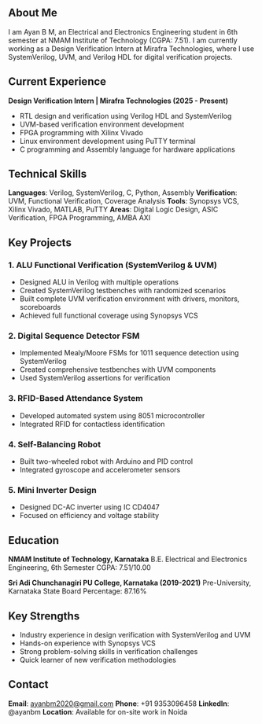 

## About Me

I am Ayan B M, an Electrical and Electronics Engineering student in 6th semester at NMAM Institute of Technology (CGPA: 7.51). I am currently working as a Design Verification Intern at Mirafra Technologies, where I use SystemVerilog, UVM, and Verilog HDL for digital verification projects.

## Current Experience

**Design Verification Intern | Mirafra Technologies (2025 - Present)**
- RTL design and verification using Verilog HDL and SystemVerilog
- UVM-based verification environment development
- FPGA programming with Xilinx Vivado
- Linux environment development using PuTTY terminal
- C programming and Assembly language for hardware applications

## Technical Skills

**Languages**: Verilog, SystemVerilog, C, Python, Assembly
**Verification**: UVM, Functional Verification, Coverage Analysis
**Tools**: Synopsys VCS, Xilinx Vivado, MATLAB, PuTTY
**Areas**: Digital Logic Design, ASIC Verification, FPGA Programming, AMBA AXI

## Key Projects

### 1. ALU Functional Verification (SystemVerilog & UVM)
- Designed ALU in Verilog with multiple operations
- Created SystemVerilog testbenches with randomized scenarios
- Built complete UVM verification environment with drivers, monitors, scoreboards
- Achieved full functional coverage using Synopsys VCS

### 2. Digital Sequence Detector FSM
- Implemented Mealy/Moore FSMs for 1011 sequence detection using SystemVerilog
- Created comprehensive testbenches with UVM components
- Used SystemVerilog assertions for verification

### 3. RFID-Based Attendance System
- Developed automated system using 8051 microcontroller
- Integrated RFID for contactless identification

### 4. Self-Balancing Robot
- Built two-wheeled robot with Arduino and PID control
- Integrated gyroscope and accelerometer sensors

### 5. Mini Inverter Design
- Designed DC-AC inverter using IC CD4047
- Focused on efficiency and voltage stability

## Education

**NMAM Institute of Technology, Karnataka**
B.E. Electrical and Electronics Engineering, 6th Semester
CGPA: 7.51/10.00

**Sri Adi Chunchanagiri PU College, Karnataka (2019-2021)**
Pre-University, Karnataka State Board
Percentage: 87.16%



## Key Strengths

- Industry experience in design verification with SystemVerilog and UVM
- Hands-on experience with Synopsys VCS
- Strong problem-solving skills in verification challenges
- Quick learner of new verification methodologies

## Contact

**Email**: ayanbm2020@gmail.com
**Phone**: +91 9353096458
**LinkedIn**: @ayanbm
**Location**: Available for on-site work in Noida
